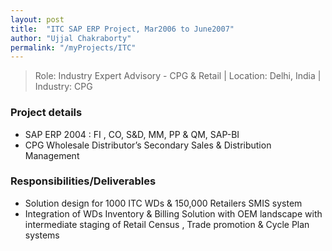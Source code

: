 ```yaml
---
layout: post
title:  "ITC SAP ERP Project, Mar2006 to June2007"
author: "Ujjal Chakraborty"
permalink: "/myProjects/ITC"
---
```


>Role: Industry Expert Advisory - CPG & Retail | Location: Delhi, India |
Industry: CPG

### Project details
- SAP ERP 2004 : FI , CO, S&D, MM, PP & QM, SAP-BI
- CPG Wholesale Distributor’s  Secondary Sales & Distribution Management

### Responsibilities/Deliverables
- Solution design for  1000 ITC WDs & 150,000 Retailers SMIS system
- Integration of WDs Inventory & Billing Solution with OEM landscape with intermediate staging of  Retail Census , Trade promotion & Cycle Plan systems
